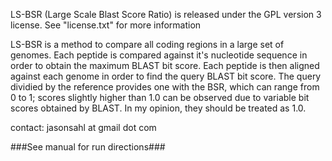 LS-BSR (Large Scale Blast Score Ratio) is released under the GPL version 3 license.  See "license.txt" for more information

LS-BSR is a method to compare all coding regions in a large set of genomes.
Each peptide is compared against it's nucleotide sequence in order to obtain
the maximum BLAST bit score.  Each peptide is then aligned against each genome
in order to find the query BLAST bit score.  The query dividied by the reference
provides one with the BSR, which can range from 0 to 1; scores slightly higher
than 1.0 can be observed due to variable bit scores obtained by BLAST.  In my opinion,
they should be treated as 1.0.

contact: jasonsahl at gmail dot com

###See manual for run directions###

  
